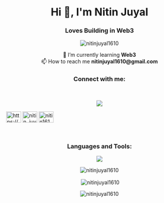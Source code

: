 <h1 align="center">Hi 👋, I'm Nitin Juyal</h1>
<h3 align="center">Loves Building in Web3</h3>

<p align="center"> <img src="https://komarev.com/ghpvc/?username=nitinjuyal1610&label=Profile%20views&color=0e75b6&style=flat" alt="nitinjuyal1610" /> </p>


<p align="center">
  🌱 I’m currently learning <b>Web3</b>
  <br/>
  📫 How to reach me <b>nitinjuyal1610@gmail.com</b>
</p>

<h3 align="center">Connect with me:</h3>
<br/>
<p align="center">
<p align="center">
  <a href="https://skillicons.dev">
    <img src="https://skillicons.dev/icons?i=git,kubernetes,docker,c,vim" />
  </a>
</p>

<a href="https://www.linkedin.com/in/nitin-juyal-905736209/" target="blank"><img align="center" src="https://raw.githubusercontent.com/rahuldkjain/github-profile-readme-generator/master/src/images/icons/Social/linked-in-alt.svg" alt="https://www.linkedin.com/in/nitin-juyal-905736209/" height="30" width="40" /></a>
<a href="https://codeforces.com/profile/nitin_juyal" target="blank"><img align="center" src="https://raw.githubusercontent.com/rahuldkjain/github-profile-readme-generator/master/src/images/icons/Social/codeforces.svg" alt="nitin_juyal" height="30" width="40" /></a>
<a href="https://www.leetcode.com/nitin1610" target="blank"><img align="center" src="https://raw.githubusercontent.com/rahuldkjain/github-profile-readme-generator/master/src/images/icons/Social/leet-code.svg" alt="nitin1610" height="30" width="40" /></a>
</p>
<br/>



<h3 align="center">Languages and Tools:</h3>
<p align="center">
  <a href="https://skillicons.dev">
    <img src="https://skillicons.dev/icons?i=docker,bootstrap,c,cpp,css,git,github,go,html,ipfs,js,nextjs,postman,py,react,solidity,tailwind,ts&perline=8" />
  </a>
</p>

<p align="center"><img align="center" src="https://github-readme-stats.vercel.app/api/top-langs?username=nitinjuyal1610&show_icons=true&locale=en&layout=compact" alt="nitinjuyal1610" /></p>
<p align="center">&nbsp;<img align="center" src="https://github-readme-stats.vercel.app/api?username=nitinjuyal1610&show_icons=true&locale=en" alt="nitinjuyal1610" /></p>
<p align="center"><img align="center" src="https://github-readme-streak-stats.herokuapp.com/?user=nitinjuyal1610&" alt="nitinjuyal1610" /></p>
